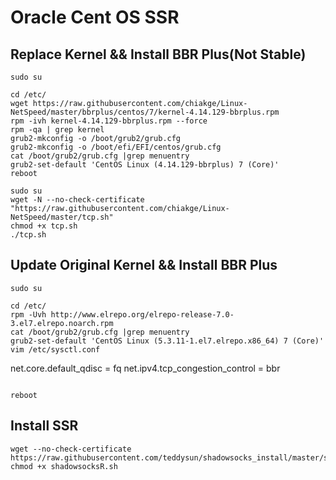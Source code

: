 # Oracle Cent OS SSR 

## Replace Kernel && Install BBR Plus(Not Stable)
```
sudo su

cd /etc/
wget https://raw.githubusercontent.com/chiakge/Linux-NetSpeed/master/bbrplus/centos/7/kernel-4.14.129-bbrplus.rpm
rpm -ivh kernel-4.14.129-bbrplus.rpm --force
rpm -qa | grep kernel
grub2-mkconfig -o /boot/grub2/grub.cfg
grub2-mkconfig -o /boot/efi/EFI/centos/grub.cfg
cat /boot/grub2/grub.cfg |grep menuentry
grub2-set-default 'CentOS Linux (4.14.129-bbrplus) 7 (Core)'
reboot

sudo su
wget -N --no-check-certificate "https://raw.githubusercontent.com/chiakge/Linux-NetSpeed/master/tcp.sh"
chmod +x tcp.sh
./tcp.sh
```

## Update Original Kernel && Install BBR Plus
```
sudo su

cd /etc/
rpm -Uvh http://www.elrepo.org/elrepo-release-7.0-3.el7.elrepo.noarch.rpm
cat /boot/grub2/grub.cfg |grep menuentry
grub2-set-default 'CentOS Linux (5.3.11-1.el7.elrepo.x86_64) 7 (Core)'
vim /etc/sysctl.conf
```
net.core.default_qdisc = fq
net.ipv4.tcp_congestion_control = bbr
```

reboot
```

## Install SSR
```
wget --no-check-certificate https://raw.githubusercontent.com/teddysun/shadowsocks_install/master/shadowsocksR.sh
chmod +x shadowsocksR.sh
```
